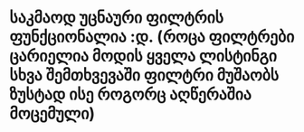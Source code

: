 # საკმაოდ უცნაური ფილტრის ფუნქციონალია :დ. (როცა ფილტრები ცარიელია მოდის ყველა ლისტინგი სხვა შემთხვევაში ფილტრი მუშაობს ზუსტად ისე როგორც აღწერაშია მოცემული)
